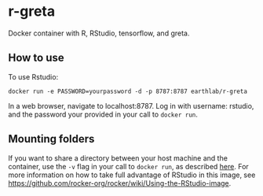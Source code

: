 # r-greta

Docker container with R, RStudio, tensorflow, and greta.

## How to use

To use Rstudio:

```
docker run -e PASSWORD=yourpassword -d -p 8787:8787 earthlab/r-greta
```

In a web browser, navigate to localhost:8787.
Log in with username: rstudio, and the password your provided in your call to `docker run`.

## Mounting folders

If you want to share a directory between your host machine and the container, use the `-v` flag in your call to `docker run`, as described [here](https://github.com/rocker-org/rocker/wiki/Sharing-files-with-host-machine).
For more information on how to take full advantage of RStudio in this image, see https://github.com/rocker-org/rocker/wiki/Using-the-RStudio-image.
